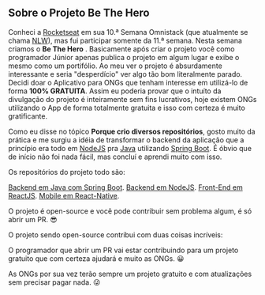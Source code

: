 ## Sobre o Projeto Be The Hero
Conheci a [Rocketseat](https://github.com/Rocketseat) em sua 10.ª Semana Omnistack (que atualmente se chama [NLW](https://blog.rocketseat.com.br/tag/nlw/)), mas fui participar somente da 11.ª semana. Nesta semana criamos o **Be The Hero** . Basicamente após criar o projeto você como programador Júnior apenas publica o projeto em algum lugar e exibe o mesmo como um portifólio. Ao meu ver o projeto é absurdamente interessante e seria "desperdício" ver algo tão bom literalmente parado. Decidi doar o Aplicativo para ONGs que tenham interesse em utilizá-lo de forma **100% GRATUITA**. Assim eu poderia provar que o intuíto da divulgação do projeto é inteiramente sem fins lucrativos, hoje existem ONGs utilizando o App de forma totalmente gratuita e isso com certeza é muito gratificante.

Como eu disse no tópico **Porque crio diversos repositórios**, gosto muito da prática e me surgiu a idéia de transformar o backend da aplicação que a princípio era todo em [NodeJS](https://nodejs.org/en/) pra [Java](https://docs.oracle.com/en/java/) utilizando [Spring Boot](https://spring.io/projects/spring-boot). É óbvio que de início não foi nada fácil, mas concluí e aprendi muito com isso. 

Os repositórios do projeto todo são:

[Backend em Java com Spring Boot](https://github.com/muriloalvesdev/thehero-backend).
[Backend em NodeJS](https://github.com/muriloalvesdev/semanaomnistack11-backend).
[Front-End em ReactJS](https://github.com/muriloalvesdev/thehero-portal).
[Mobile em React-Native](https://github.com/muriloalvesdev/thehero-mobile).

O projeto é open-source e você pode contribuir sem problema algum, é só abrir um PR. :sunglasses: 

O projeto sendo open-source contribui com duas coisas incríveis:

O programador que abrir um PR vai estar contribuindo para um projeto gratuito que com certeza ajudará e muito as ONGs. :grinning:

As ONGs por sua vez terão sempre um projeto gratuito e com atualizações sem precisar pagar nada. :stuck_out_tongue_winking_eye:

